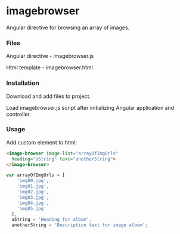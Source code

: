 # imagebrowser
Angular directive for browsing an array of images.

### Files
Angular directive - imagebrowser.js

Html template - imagebrowser.html

### Installation
Download and add files to project.

Load imagebrowser.js script after initializing Angular application and controller.

### Usage
Add custom element to html:
```html
<image-browser image-list="arrayOfImgUrls" 
  heading="aString" text="anotherString">            
</image-browser>
```
```javascript
var arrayOfImgUrls = [
    'img00.jpg',
    'img01.jpg',
    'img02.jpg',
    'img03.jpg',
    'img04.jpg',
    'img05.jpg'
  ],
  aString = 'Heading for album',
  anotherString = 'Description text for image album';
```

